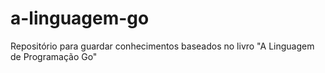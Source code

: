 # a-linguagem-go
Repositório para guardar conhecimentos baseados no livro "A Linguagem  de Programação Go"
